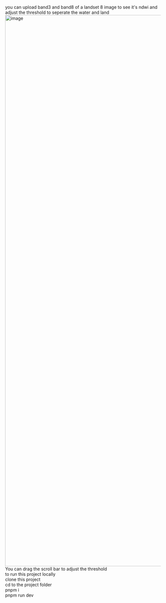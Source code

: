 you can upload band3 and band8 of a landset 8 image to see it's ndwi and 
adjust the threshold to seperate the water and land
<img width="1780" alt="image" src="https://github.com/bre01/vite-ndwi/assets/64588494/fe2e97ab-8746-423d-87a9-822d7ac540cb">
You can drag the scroll bar to adjust the threshold  
to run this project locally  
clone this project  
cd to the project folder   
pnpm i   
pnpm run dev  
